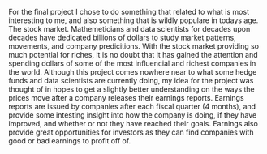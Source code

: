 For the final project I chose to do something that related to what is most interesting to me, and also something that is wildly populare in todays age. The stock market. Mathemeticians and data scientists for decades upon decades have dedicated billions of dollars to study market patterns, movements, and company predicitions. With the stock market providing so much potential for riches, it is no doubt that it has gained the attention and spending dollars of some of the most influencial and richest companies in the world. Although this project comes nowhere near to what some hedge funds and data scientists are currently doing, my idea for the project was thought of in hopes to get a slightly better understanding on the ways the prices move after a company releases their earnings reports. Earnings reports are issued by companies after each fiscal quarter (4 months), and provide some intesting insight into how the company is doing, if they have improved, and whether or not they have reached their goals. Earnings also provide great opportunities for investors as they can find companies with good or bad earnings to profit off of.
